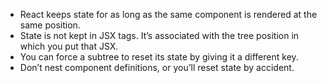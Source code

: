 <ul>
<li>React keeps state for as long as the same component is rendered at the same position.</li>
<li>State is not kept in JSX tags. It’s associated with the tree position in which you put that JSX.</li>
<li>You can force a subtree to reset its state by giving it a different key.</li>
<li>Don’t nest component definitions, or you’ll reset state by accident.</li>
</ul>